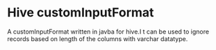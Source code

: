 # Hive customInputFormat
A customInputFormat written in javba for hive.I
t can be used to ignore records based on length of the columns with varchar datatype.
